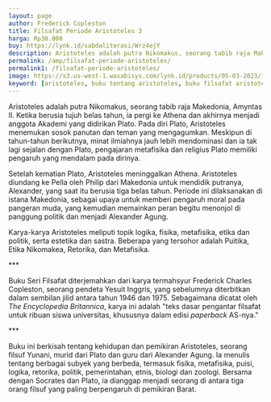 ```yaml
---
layout: page
author: Frederick Copleston
title: Filsafat Periode Aristoteles 3
harga: Rp30.000
buy: https://lynk.id/sabdaliterasi/Wrz4ejY
description: Aristoteles adalah putra Nikomakus, seorang tabib raja Makedonia, Amyntas II. Ketika berusia tujuh belas tahun, ia pergi ke Athena dan akhirnya menjad
permalink: /amp/filsafat-periode-aristoteles/
permalink1: /filsafat-periode-aristoteles/
image: https://s3.us-west-1.wasabisys.com/lynk.id/products/05-03-2023/1677950160761_8050167
keyword: [aristoteles, buku tentang aristoteles, buku filsafat aristoteles, siapa itu aristoteles, biografi aristoteles, pemikiran aristoteles]
---
```

<p>Aristoteles adalah putra Nikomakus, seorang tabib raja Makedonia, Amyntas II. Ketika berusia tujuh belas tahun, ia pergi ke Athena dan akhirnya menjadi anggota Akademi yang didirikan Plato. Pada diri Plato, Aristoteles menemukan sosok panutan dan teman yang mengagumkan. Meskipun di tahun-tahun berikutnya, minat ilmiahnya jauh lebih mendominasi dan ia tak lagi sejalan dengan Plato, pengajaran metafisika dan religius Plato memiliki pengaruh yang mendalam pada dirinya.</p><p>Setelah kematian Plato, Aristoteles meninggalkan Athena. Aristoteles diundang ke Pella oleh Philip dari Makedonia untuk mendidik putranya, Alexander, yang saat itu berusia tiga belas tahun. Periode ini dilaksanakan di istana Makedonia, sebagai upaya untuk memberi pengaruh moral pada pangeran muda, yang kemudian memainkan peran begitu menonjol di panggung politik dan menjadi Alexander Agung.</p><p>Karya-karya Aristoteles meliputi topik logika, fisika, metafisika, etika dan politik, serta estetika dan sastra. Beberapa yang tersohor adalah Puitika, Etika Nikomakea, Retorika, dan Metafisika.</p><p>***</p><p>Buku Seri Filsafat diterjemahkan dari karya termahsyur Frederick Charles Copleston, seorang pendeta Yesuit Inggris, yang sebelumnya diterbitkan dalam sembilan jilid antara tahun 1946 dan 1975. Sebagaimana dicatat oleh <i>The Encyclopedia Britannica</i>, karya ini adalah "teks dasar pengantar filsafat untuk ribuan siswa universitas, khususnya dalam edisi <i>paperback</i> AS-nya."</p><p>***</p><p>Buku ini berkisah tentang kehidupan dan pemikiran Aristoteles, seorang filsuf Yunani, murid dari Plato dan guru dari Alexander Agung. Ia menulis tentang berbagai subyek yang berbeda, termasuk fisika, metafisika, puisi, logika, retorika, politik, pemerintahan, etnis, biologi dan zoologi. Bersama dengan Socrates dan Plato, ia dianggap menjadi seorang di antara tiga orang filsuf yang paling berpengaruh di pemikiran Barat.</p>
